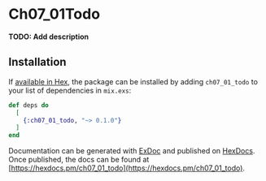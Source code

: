 # Ch07_01Todo

**TODO: Add description**

## Installation

If [available in Hex](https://hex.pm/docs/publish), the package can be installed
by adding `ch07_01_todo` to your list of dependencies in `mix.exs`:

```elixir
def deps do
  [
    {:ch07_01_todo, "~> 0.1.0"}
  ]
end
```

Documentation can be generated with [ExDoc](https://github.com/elixir-lang/ex_doc)
and published on [HexDocs](https://hexdocs.pm). Once published, the docs can
be found at [https://hexdocs.pm/ch07_01_todo](https://hexdocs.pm/ch07_01_todo).

